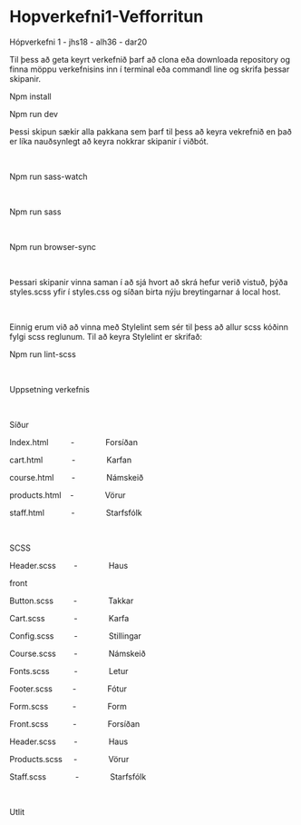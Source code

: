# Hopverkefni1-Vefforritun


Hópverkefni 1 - jhs18 - alh36 - dar20 


Til þess að geta keyrt verkefnið þarf að clona eða downloada
repository og finna möppu verkefnisins inn í terminal eða commandl line og
skrifa þessar skipanir.

Npm install

Npm run dev

Þessi skipun sækir alla pakkana sem þarf til þess að keyra
vekrefnið en það er líka nauðsynlegt að keyra nokkrar skipanir í viðbót. 

 

Npm run sass-watch

 

Npm run sass

 

Npm run browser-sync

 

Þessari skipanir vinna saman í að sjá hvort að skrá hefur
verið vistuð, þýða styles.scss yfir í styles.css og síðan birta nýju
breytingarnar á local host. 

 

Einnig erum við að vinna með Stylelint sem sér til þess að
allur scss kóðinn fylgi scss reglunum. Til að keyra Stylelint er skrifað:

Npm run lint-scss

 

Uppsetning verkefnis

 

Síður

Index.html          -              Forsíðan

cart.html             -              Karfan

course.html        -              Námskeið

products.html    -              Vörur

staff.html            -              Starfsfólk

 

SCSS

Header.scss        -              Haus

front

Button.scss         -              Takkar

Cart.scss             -              Karfa

Config.scss         -              Stillingar

Course.scss        -              Námskeið

Fonts.scss           -              Letur

Footer.scss         -              Fótur

Form.scss           -              Form

Front.scss           -              Forsíðan

Header.scss        -              Haus

Products.scss     -              Vörur

Staff.scss             -              Starfsfólk

 

Utlit
